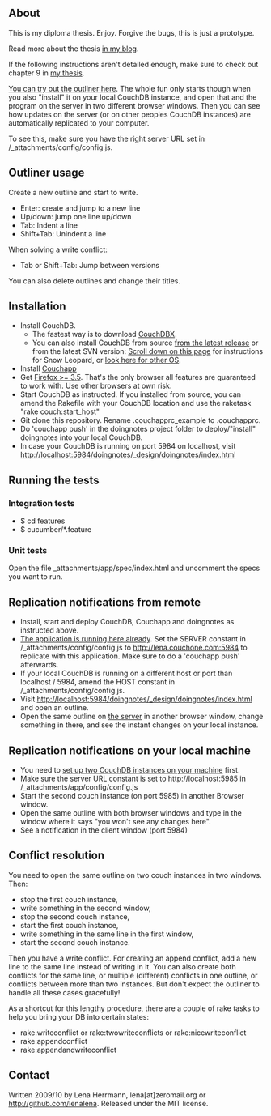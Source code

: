 ## About

This is my diploma thesis. Enjoy. Forgive the bugs, this is just a prototype.

Read more about the thesis <a href="http://lenaherrmann.net/tag/thesis">in my blog</a>.

If the following instructions aren't detailed enough, make sure to check out chapter 9 in <a href="http://www.scribd.com/doc/40221592/Implementation-of-a-distributed-application-using-the-document-oriented-database-CouchDB">my thesis</a>.

<a href="http://lena.couchone.com:5984/doingnotes/_design/doingnotes/index.html">You can try out the outliner here</a>. The whole fun only starts though when you also "install" it on your local CouchDB instance, and open that and the program on the server in two different browser windows. Then you can see how updates on the server (or on other peoples CouchDB instances) are automatically replicated to your computer.

To see this, make sure you have the right server URL set in /_attachments/config/config.js.

## Outliner usage

Create a new outline and start to write.

- Enter: create and jump to a new line
- Up/down: jump one line up/down
- Tab: Indent a line
- Shift+Tab: Unindent a line

When solving a write conflict:

- Tab or Shift+Tab: Jump between versions

You can also delete outlines and change their titles.

## Installation

- Install CouchDB. 
  - The fastest way is to download <a href="http://janl.github.com/couchdbx/">CouchDBX</a>.
  - You can also install CouchDB from source <a href="http://couchdb.apache.org/downloads.html">from the latest release</a> or from the latest SVN version: <a href="http://wiki.apache.org/couchdb/Installing_on_OSX">Scroll down on this page</a> for instructions for Snow Leopard, or <a href="http://wiki.apache.org/couchdb/Installation">look here for other OS</a>.
- Install <a href="http://couchapp.org/page/index">Couchapp</a>
- Get <a href="http://getfirefox.com/">Firefox >= 3.5</a>. That's the only browser all features are guaranteed to work with. Use other browsers at own risk. 
- Start CouchDB as instructed. If you installed from source, you can amend the Rakefile with your CouchDB location and use the raketask "rake couch:start_host"
- Git clone this repository. Rename .couchapprc_example to .couchapprc.
- Do 'couchapp push' in the doingnotes project folder to deploy/"install" doingnotes into your local CouchDB.
- In case your CouchDB is running on port 5984 on localhost, visit <a href="http://localhost:5984/doingnotes/_design/doingnotes/index.html">http://localhost:5984/doingnotes/_design/doingnotes/index.html</a>

## Running the tests

### Integration tests

- $ cd features
- $ cucumber/*.feature

### Unit tests
Open the file _attachments/app/spec/index.html and uncomment the specs you want to run. 

## Replication notifications from remote

- Install, start and deploy CouchDB, Couchapp and doingnotes as instructed above.
- <a href="http://lena.couchone.com:5984/doingnotes/_design/doingnotes/index.html">The application is running here already</a>. Set the SERVER constant in /_attachments/config/config.js to http://lena.couchone.com:5984 to replicate with this application. Make sure to do a 'couchapp push' afterwards.
- If your local CouchDB is running on a different host or port than localhost / 5984, amend the HOST constant in /_attachments/config/config.js. 
- Visit <a href="http://localhost:5984/doingnotes/_design/doingnotes/index.html">http://localhost:5984/doingnotes/_design/doingnotes/index.html</a> and open an outline.
- Open the same outline on <a href="http://lena.couchone.com:5984/doingnotes/_design/doingnotes/index.html">the server</a> in another browser window, change something in there, and see the instant changes on your local instance.


## Replication notifications on your local machine

- You need to <a href="http://code.google.com/p/couchdb-lounge/wiki/SettingUpTwoCouchInstances">set up two CouchDB instances on your machine</a> first. 
- Make sure the server URL constant is set to http://localhost:5985 in /_attachments/app/config/config.js
- Start the second couch instance (on port 5985) in another Browser window. 
- Open the same outline with both browser windows and type in the window where it says "you won't see any changes here".
- See a notification in the client window (port 5984)

## Conflict resolution 

You need to open the same outline on two couch instances in two windows. Then:
 
- stop the first couch instance, 
- write something in the second window, 
- stop the second couch instance, 
- start the first couch instance, 
- write something in the same line in the first window, 
- start the second couch instance. 

Then you have a write conflict. For creating an append conflict, add a new line to the same line instead of writing in it. You can also create both conflicts for the same line, or multiple (different) conflicts in one outline, or conflicts between more than two instances. But don't expect the outliner to handle all these cases gracefully!

As a shortcut for this lengthy procedure, there are a couple of rake tasks to help you bring your DB into certain states:

- rake:writeconflict or rake:twowriteconflicts or rake:nicewriteconflict
- rake:appendconflict
- rake:appendandwriteconflict

## Contact

Written 2009/10 by Lena Herrmann, lena[at]zeromail.org or <http://github.com/lenalena>. Released under the MIT license.
